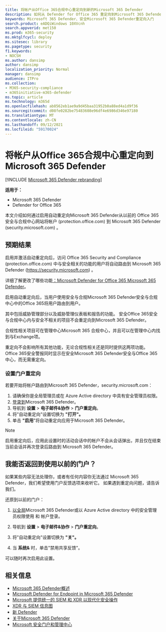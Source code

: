 ```yaml
---
title: 将帐户从Office 365合规中心重定向到新的Microsoft 365 Defender
description: 如何从 Defender for Office 365 重定向到Microsoft 365 Defender。
keywords: Microsoft 365 Defender、安全Microsoft 365 Defender重定向入门
search.product: eADQiWindows 10XVcnh
search.appverid: met150
ms.prod: m365-security
ms.mktglfcycl: deploy
ms.sitesec: library
ms.pagetype: security
f1.keywords:
- NOCSH
ms.author: dansimp
author: dansimp
localization_priority: Normal
manager: dansimp
audience: ITPro
ms.collection:
- M365-security-compliance
- m365initiative-m365-defender
ms.topic: article
ms.technology: m365d
ms.openlocfilehash: ab8562eb1ae9a9d45baa31952b0a88ed4a1d9f36
ms.sourcegitcommit: d08fe0282be75483608e96df4e6986d346e97180
ms.translationtype: MT
ms.contentlocale: zh-CN
ms.lasthandoff: 09/12/2021
ms.locfileid: "59170024"
---
```

# <a name="redirecting-accounts-from-office-365-security-and-compliance-center-to-microsoft-365-defender"></a>将帐户从Office 365合规中心重定向到Microsoft 365 Defender

[!INCLUDE [Microsoft 365 Defender rebranding](../includes/microsoft-defender.md)]

**适用于：**

- Microsoft 365 Defender
- Defender for Office 365

本文介绍如何通过启用自动重定向Microsoft 365 Defender从以前的 Office 365 安全与合规中心网站将帐户 (protection.office.com) 到 Microsoft 365 Defender (security.microsoft.com) 。

## <a name="what-to-expect"></a>预期结果
启用并激活自动重定向后，访问 Office 365 Security and Compliance (protection.office.com) 中与安全相关的功能的用户将自动路由到 Microsoft 365 Defender (https://security.microsoft.com) 。  

详细了解更改了哪些功能[：Microsoft Defender for Office 365 Microsoft 365 Defender](microsoft-365-security-center-mdo.md)。

启用自动重定向后，当用户使用安全与合规Microsoft 365 Defender安全与合规中心中的Office 365将用户路由到用户。

其中包括威胁管理部分以及威胁管理仪表板和报告的功能。 安全Office 365安全与合规中心内与安全不相关的项目不会重定向到Microsoft 365 Defender。

合规性相关项目可在管理中心Microsoft 365 合规中心，并且可以在管理中心内找到与Exchange项。

重定向不会影响所有其他功能，无论合规性相关还是同时提供这两项功能。 Office 365安全警报同时显示在安全Microsoft 365 Defender安全与Office 365中心，而无需重定向。  

### <a name="set-up-portal-redirection"></a>设置门户重定向
若要开始将帐户路由到Microsoft 365 Defender，security.microsoft.com：

1. 请确保你是全局管理员或在 Azure Active directory 中具有安全管理员权限。
2. [登录到](https://security.microsoft.com/)Microsoft 365 Defender。
3. 导航到 **设置**  >  **电子邮件&协作**  >  **门户重定向**。  
4. 将"自动重定向"设置切换为 **"打开"。**
5. 单击 **"启用**"将自动重定向应用于Microsoft 365 Defender。

> [!NOTE]
> 启用重定向后，应用此设置时的活动会话中的帐户不会从会话弹出，并且仅在结束当前会话并再次登录后路由到 Microsoft 365 Defender。

## <a name="can-i-go-back-to-using-the-former-portal"></a>我能否返回到使用以前的门户？
如果某些内容无法处理你，或者有任何内容你无法通过 Microsoft 365 Defender，我们希望使用门户反馈选项来收听它。 如果遇到重定向问题，请告诉我们。

还原到以前的门户：

1. [以全局](https://security.microsoft.com/)Microsoft 365 Defender或以 Azure Active directory 中的安全管理员权限使用 和 帐户登录。

2. 导航到 **设置**  >  **电子邮件&协作**  >  **门户重定向**。

3. 将"自动重定向"设置切换为 **"关"。**

4. 当 **系统&** 时，单击"禁用共享反馈"。

可以随时再次启用此设置。

## <a name="related-information"></a>相关信息
- [Microsoft 365 Defender概述](overview-security-center.md)
- [Microsoft Defender for Endpoint in Microsoft 365 Defender](microsoft-365-security-center-mde.md)
- [Microsoft 提供统一的 SIEM 和 XDR 以现代化安全操作](https://www.microsoft.com/security/blog/?p=91813) 
- [XDR 与 SIEM 信息图](https://afrait.com/blog/xdr-versus-siem/) 
- [新 Defender](https://afrait.com/blog/the-new-defender/) 
- [关于Microsoft 365 Defender](https://www.microsoft.com/microsoft-365/security/microsoft-365-defender) 
- [Microsoft 安全门户和管理中心](portals.md)

